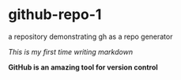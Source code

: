 # github-repo-1
a repository demonstrating gh as a repo generator


*This is my first time writing markdown*

**GitHub is an amazing tool for version control**
